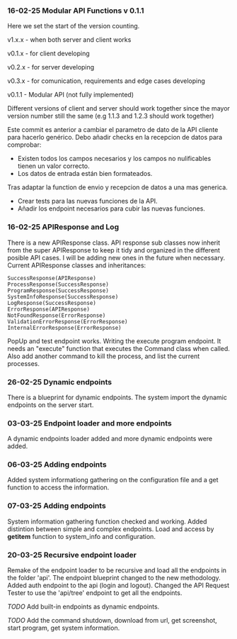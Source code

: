 ### 16-02-25 Modular API Functions v 0.1.1

Here we set the start of the version counting.

v1.x.x - when both server and client works

v0.1.x - for client developing

v0.2.x - for server developing

v0.3.x - for comunication, requirements and edge cases developing

v0.1.1 - Modular API (not fully implemented)

Different versions of client and server should work together since the mayor version number still the same (e.g 1.1.3 and 1.2.3 should work together)

Este commit es anterior a cambiar el parametro de dato de la API cliente para hacerlo genérico.
Debo añadir checks en la recepcion de datos para comprobar:
 - Existen todos los campos necesarios y los campos no nulificables tienen un valor correcto.
 - Los datos de entrada están bien formateados.

Tras adaptar la function de envio y recepcion de datos a una mas generica.
 - Crear tests para las nuevas funciones de la API.
 - Añadir los endpoint necesarios para cubir las nuevas funciones.

### 16-02-25 APIResponse and Log

There is a new APIResponse class. API response sub classes now inherit from the super APIResponse to keep it tidy 
and organized in the different posible API cases. I will be adding new ones in the future when necessary.
Current APIResponse classes and inheritances:

    SuccessResponse(APIResponse)
    ProcessResponse(SuccessResponse)
    ProgramResponse(SuccessResponse)
    SystemInfoResponse(SuccessResponse)
    LogResponse(SuccessResponse)
    ErrorResponse(APIResponse)
    NotFoundResponse(ErrorResponse)
    ValidationErrorResponse(ErrorResponse)
    InternalErrorResponse(ErrorResponse)

PopUp and test endpoint works.
Writing the execute program endpoint. It needs an "execute" function that executes the Command class when called.
Also add another command to kill the process, and list the current processes.

### 26-02-25 Dynamic endpoints

There is a blueprint for dynamic endpoints. The system import the dynamic endpoints on the server start.

### 03-03-25 Endpoint loader and more endpoints

A dynamic endpoints loader added and more dynamic endpoints were added.

### 06-03-25 Adding endpoints
Added system informationg gathering on the configuration file and a get function to access the information.

### 07-03-25 Adding endpoints
System information gathering function checked and working.
Added distintion between simple and complex endpoints.
Load and access by __getitem__ function to system_info and configuration.

### 20-03-25 Recursive endpoint loader
Remake of the endpoint loader to be recursive and load all the endpoints in the folder 'api'.
The endpoint blueprint changed to the new methodology.
Added auth endpoint to the api (login and logout).
Changed the API Request Tester to use the 'api/tree' endpoint to get all the endpoints.

*TODO* Add built-in endpoints as dynamic endpoints.

*TODO* Add the command shutdown, download from url, get screenshot, start program, get system information.
